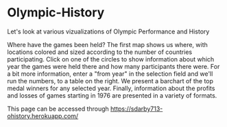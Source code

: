 # Olympic-History

Let's look at various vizualizations of Olympic Performance and History

Where have the games been held?  The first map shows us where, with locations colored and sized according to the number of countries participating.  Click on one of the circles to show information about which year the games were held there and how many participants there were.
For a bit more information, enter a "from year" in the selection field and  we'll run the numbers, to a table on the right.
We present a barchart of the top medal winners for any selected year.
Finally, information about the profits and losses of games starting in 1976 are presented in a variety of formats.

This page can be accessed through https://sdarby713-ohistory.herokuapp.com/
